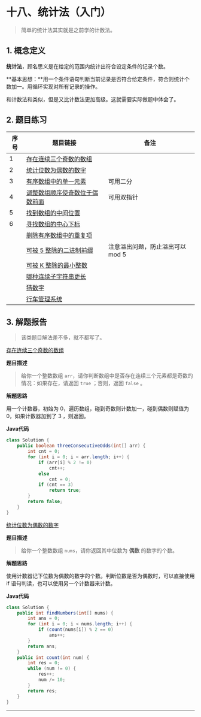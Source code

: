 # 十八、统计法（入门）

> 简单的统计法其实就是之前学的计数法。

## 1. 概念定义

**统计法**，顾名思义是在给定的范围内统计出符合设定条件的记录个数。

**基本思想：**用一个条件语句判断当前记录是否符合给定条件，符合则统计个数加一。用循环实现对所有记录的操作。

和计数法和类似，但是又比计数法更加高级。这就需要实际做题中体会了。

## 2. 题目练习

| 序号 | 题目链接                                                     | 备注                             |
| ---- | ------------------------------------------------------------ | -------------------------------- |
| 1    | [存在连续三个奇数的数组](https://leetcode.cn/problems/three-consecutive-odds/description/) |                                  |
| 2    | [统计位数为偶数的数字](https://leetcode.cn/problems/find-numbers-with-even-number-of-digits/description/) |                                  |
| 3    | [有序数组中的单一元素](https://leetcode.cn/problems/single-element-in-a-sorted-array/description/) | 可用二分                         |
| 4    | [调整数组顺序使奇数位于偶数前面](https://leetcode.cn/problems/diao-zheng-shu-zu-shun-xu-shi-qi-shu-wei-yu-ou-shu-qian-mian-lcof/description/) | 可用双指针                       |
| 5    | [找到数组的中间位置](https://leetcode.cn/problems/find-the-middle-index-in-array/description/) |                                  |
| 6    | [寻找数组的中心下标](https://leetcode-cn.com/problems/find-pivot-index/) |                                  |
|      | [删除有序数组中的重复项](https://leetcode-cn.com/problems/remove-duplicates-from-sorted-array/) |                                  |
|      | [ 可被 5 整除的二进制前缀](https://leetcode-cn.com/problems/binary-prefix-divisible-by-5/) | 注意溢出问题，防止溢出可以 mod 5 |
|      | [可被 K 整除的最小整数](https://leetcode-cn.com/problems/smallest-integer-divisible-by-k/) |                                  |
|      | [哪种连续子字符串更长](https://leetcode-cn.com/problems/longer-contiguous-segments-of-ones-than-zeros/) |                                  |
|      | [猜数字](https://leetcode-cn.com/problems/guess-numbers/)    |                                  |
|      | [行车管理系统](https://leetcode-cn.com/problems/design-parking-system) |                                  |

## 3. 解题报告

> 该类题目解法差不多，就不都写了。

[存在连续三个奇数的数组](https://leetcode.cn/problems/three-consecutive-odds/description/)

**题目描述**

> 给你一个整数数组 `arr`，请你判断数组中是否存在连续三个元素都是奇数的情况：如果存在，请返回 `true` ；否则，返回 `false` 。

**解题思路**

用一个计数器，初始为 0，遍历数组，碰到奇数则计数加一，碰到偶数则赋值为 0，如果计数器加到了 3 ，则返回。

**Java代码**

```java
class Solution {
    public boolean threeConsecutiveOdds(int[] arr) {
        int cnt = 0;
        for (int i = 0; i < arr.length; i++) {
            if (arr[i] % 2 != 0)
                cnt++;
            else
                cnt = 0;
            if (cnt == 3)
                return true;
        }
        return false;
    }
}
```

  [统计位数为偶数的数字](https://leetcode.cn/problems/find-numbers-with-even-number-of-digits/description/)

**题目描述**

> 给你一个整数数组 `nums`，请你返回其中位数为 **偶数** 的数字的个数。

**解题思路**

使用计数器记下位数为偶数的数字的个数。判断位数是否为偶数时，可以直接使用 if 语句判读，也可以使用另一个计数器来计数。

**Java代码**

```java
class Solution {
    public int findNumbers(int[] nums) {
        int ans = 0;
        for (int i = 0; i < nums.length; i++) {
            if (count(nums[i]) % 2 == 0)
                ans++;
        }
        return ans;
    }
    public int count(int num) {
        int res = 0;
        while (num != 0) {
            res++;
            num /= 10;
        }
        return res;
    }
}
```

---

